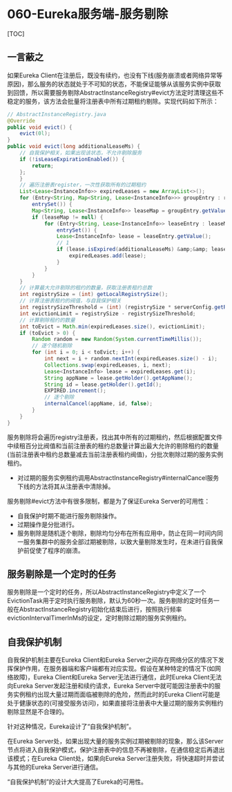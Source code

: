 # 060-Eureka服务端-服务剔除

[TOC]

## 一言蔽之

如果Eureka Client在注册后，既没有续约，也没有下线(服务崩溃或者网络异常等原因)，那么服务的状态就处于不可知的状态，不能保证能够从该服务实例中获取到回馈，所以需要服务剔除AbstractInstanceRegistry#evict方法定时清理这些不稳定的服务，该方法会批量将注册表中所有过期租约剔除。实现代码如下所示：

```java
// AbstractInstanceRegistry.java
@Override
public void evict() {
    evict(0l);
}
public void evict(long additionalLeaseMs) {
    // 自我保护相关，如果出现该状态，不允许剔除服务
    if (!isLeaseExpirationEnabled()) {
        return;
    };
    }
    // 遍历注册表register，一次性获取所有的过期租约
    List<Lease<InstanceInfo>> expiredLeases = new ArrayList<>();
    for (Entry<String, Map<String, Lease<InstanceInfo>>> groupEntry : registry.
        entrySet()) {
        Map<String, Lease<InstanceInfo>> leaseMap = groupEntry.getValue();
        if (leaseMap != null) {
            for (Entry<String, Lease<InstanceInfo>> leaseEntry : leaseMap.
                entrySet()) {
                Lease<InstanceInfo> lease = leaseEntry.getValue();
                // 1
                if (lease.isExpired(additionalLeaseMs) &amp;&amp; lease.getHolder() != null) {
                    expiredLeases.add(lease);
                }
            }
        }
    }
    // 计算最大允许剔除的租约的数量，获取注册表租约总数
    int registrySize = (int) getLocalRegistrySize();
    // 计算注册表租约的阀值，与自我保护相关
    int registrySizeThreshold = (int) (registrySize * serverConfig.getRenewalPercentThreshold());
    int evictionLimit = registrySize - registrySizeThreshold;
    // 计算剔除租约的数量
    int toEvict = Math.min(expiredLeases.size(), evictionLimit);
    if (toEvict > 0) {
        Random random = new Random(System.currentTimeMillis());
        // 逐个随机剔除
        for (int i = 0; i < toEvict; i++) {
            int next = i + random.nextInt(expiredLeases.size() - i);
            Collections.swap(expiredLeases, i, next);
            Lease<InstanceInfo> lease = expiredLeases.get(i);
            String appName = lease.getHolder().getAppName();
            String id = lease.getHolder().getId();
            EXPIRED.increment();
            // 逐个剔除
            internalCancel(appName, id, false);
        }
    }
}
```

服务剔除将会遍历registry注册表，找出其中所有的过期租约，然后根据配置文件中续租百分比阀值和当前注册表的租约总数量计算出最大允许的剔除租约的数量(当前注册表中租约总数量减去当前注册表租约阀值)，分批次剔除过期的服务实例租约。

- 对过期的服务实例租约调用AbstractInstanceRegistry#internalCancel服务下线的方法将其从注册表中清除掉。

服务剔除#evict方法中有很多限制，都是为了保证Eureka Server的可用性：

- 自我保护时期不能进行服务剔除操作。
- 过期操作是分批进行。
- 服务剔除是随机逐个剔除，剔除均匀分布在所有应用中，防止在同一时间内同一服务集群中的服务全部过期被剔除，以致大量剔除发生时，在未进行自我保护前促使了程序的崩溃。

## 服务剔除是一个定时的任务

服务剔除是一个定时的任务，所以AbstractInstanceRegistry中定义了一个EvictionTask用于定时执行服务剔除，默认为60秒一次。服务剔除的定时任务一般在AbstractInstanceRegistry初始化结束后进行，按照执行频率evictionIntervalTimerInMs的设定，定时剔除过期的服务实例租约。

## 自我保护机制

自我保护机制主要在Eureka Client和Eureka Server之间存在网络分区的情况下发挥保护作用，在服务器端和客户端都有对应实现。假设在某种特定的情况下(如网络故障)，Eureka Client和Eureka Server无法进行通信，此时Eureka Client无法向Eureka Server发起注册和续约请求，Eureka Server中就可能因注册表中的服务实例租约出现大量过期而面临被剔除的危险，然而此时的Eureka Client可能是处于健康状态的(可接受服务访问)，如果直接将注册表中大量过期的服务实例租约剔除显然是不合理的。

针对这种情况，Eureka设计了“自我保护机制”。

在Eureka Server处，如果出现大量的服务实例过期被剔除的现象，那么该Server节点将进入自我保护模式，保护注册表中的信息不再被剔除，在通信稳定后再退出该模式；在Eureka Client处，如果向Eureka Server注册失败，将快速超时并尝试与其他的Eureka Server进行通信。

“自我保护机制”的设计大大提高了Eureka的可用性。